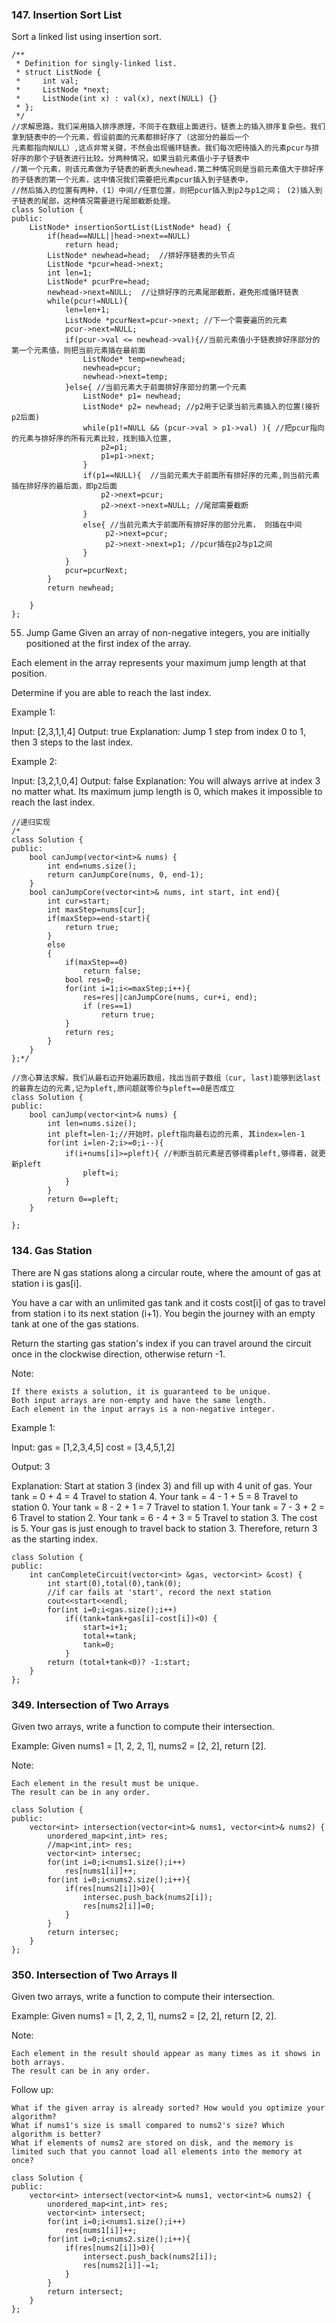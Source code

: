 ### 147. Insertion Sort List
Sort a linked list using insertion sort.
```
/**
 * Definition for singly-linked list.
 * struct ListNode {
 *     int val;
 *     ListNode *next;
 *     ListNode(int x) : val(x), next(NULL) {}
 * };
 */
//求解思路，我们采用插入排序原理，不同于在数组上面进行。链表上的插入排序复杂些。我们拿到链表中的一个元素，假设前面的元素都排好序了（这部分的最后一个
元素都指向NULL）,这点非常关键，不然会出现循环链表。我们每次把待插入的元素pcur与排好序的那个子链表进行比较。分两种情况，如果当前元素值小于子链表中
//第一个元素，则该元素做为子链表的新表头newhead.第二种情况则是当前元素值大于排好序的子链表的第一个元素，这中情况我们需要把元素pcur插入到子链表中，
//然后插入的位置有两种，(1）中间//任意位置，则把pcur插入到p2与p1之间； (2)插入到子链表的尾部，这种情况需要进行尾部截断处理。
class Solution {
public:
    ListNode* insertionSortList(ListNode* head) {
        if(head==NULL||head->next==NULL)
            return head;
        ListNode* newhead=head;  //排好序链表的头节点 
        ListNode *pcur=head->next;
        int len=1;
        ListNode* pcurPre=head;
        newhead->next=NULL;  //让排好序的元素尾部截断，避免形成循环链表
        while(pcur!=NULL){ 
            len=len+1;
            ListNode *pcurNext=pcur->next; //下一个需要遍历的元素
            pcur->next=NULL;
            if(pcur->val <= newhead->val){//当前元素值小于链表排好序部分的第一个元素值，则把当前元素插在最前面
                ListNode* temp=newhead;
                newhead=pcur;
                newhead->next=temp;
            }else{ //当前元素大于前面排好序部分的第一个元素
                ListNode* p1= newhead;
                ListNode* p2= newhead; //p2用于记录当前元素插入的位置(接折p2后面)
                while(p1!=NULL && (pcur->val > p1->val) ){ //把pcur指向的元素与排好序的所有元素比较，找到插入位置, 
                    p2=p1;
                    p1=p1->next;
                }
                if(p1==NULL){  //当前元素大于前面所有排好序的元素,则当前元素插在排好序的最后面，即p2后面
                    p2->next=pcur;
                    p2->next->next=NULL; //尾部需要截断
                } 
                else{ //当前元素大于前面所有排好序的部分元素， 则插在中间
                     p2->next=pcur;
                     p2->next->next=p1; //pcur插在p2与p1之间
                }
            } 
            pcur=pcurNext;
        }
        return newhead;
        
    }
};
```

55. Jump Game
Given an array of non-negative integers, you are initially positioned at the first index of the array.

Each element in the array represents your maximum jump length at that position.

Determine if you are able to reach the last index.

Example 1:

Input: [2,3,1,1,4]
Output: true
Explanation: Jump 1 step from index 0 to 1, then 3 steps to the last index.

Example 2:

Input: [3,2,1,0,4]
Output: false
Explanation: You will always arrive at index 3 no matter what. Its maximum
             jump length is 0, which makes it impossible to reach the last index.
             
```
//递归实现
/*
class Solution {
public:
    bool canJump(vector<int>& nums) {
        int end=nums.size();
        return canJumpCore(nums, 0, end-1);
    }
    bool canJumpCore(vector<int>& nums, int start, int end){
        int cur=start;
        int maxStep=nums[cur];
        if(maxStep>=end-start){
            return true;
        }
        else
        {
            if(maxStep==0)
                return false;
            bool res=0;
            for(int i=1;i<=maxStep;i++){
                res=res||canJumpCore(nums, cur+i, end);
                if (res==1)
                    return true;
            }
            return res;
        }
    }
};*/

//贪心算法求解，我们从最右边开始遍历数组，找出当前子数组（cur, last)能够到达last的最靠左边的元素,记为pleft,原问题就等价与pleft==0是否成立
class Solution {
public:
    bool canJump(vector<int>& nums) {
        int len=nums.size();
        int pleft=len-1;//开始时，pleft指向最右边的元素, 其index=len-1
        for(int i=len-2;i>=0;i--){
            if(i+nums[i]>=pleft){ //判断当前元素是否够得着pleft,够得着，就更新pleft
                pleft=i; 
            }
        }
        return 0==pleft;
    }
    
};
```
### 134. Gas Station
There are N gas stations along a circular route, where the amount of gas at station i is gas[i].

You have a car with an unlimited gas tank and it costs cost[i] of gas to travel from station i to its next station (i+1). You begin the journey with an empty tank at one of the gas stations.

Return the starting gas station's index if you can travel around the circuit once in the clockwise direction, otherwise return -1.

Note:

    If there exists a solution, it is guaranteed to be unique.
    Both input arrays are non-empty and have the same length.
    Each element in the input arrays is a non-negative integer.

Example 1:

Input: 
gas  = [1,2,3,4,5]
cost = [3,4,5,1,2]

Output: 3

Explanation:
Start at station 3 (index 3) and fill up with 4 unit of gas. Your tank = 0 + 4 = 4
Travel to station 4. Your tank = 4 - 1 + 5 = 8
Travel to station 0. Your tank = 8 - 2 + 1 = 7
Travel to station 1. Your tank = 7 - 3 + 2 = 6
Travel to station 2. Your tank = 6 - 4 + 3 = 5
Travel to station 3. The cost is 5. Your gas is just enough to travel back to station 3.
Therefore, return 3 as the starting index.
```
class Solution {
public:
    int canCompleteCircuit(vector<int> &gas, vector<int> &cost) {
        int start(0),total(0),tank(0);
        //if car fails at 'start', record the next station
        cout<<start<<endl;
        for(int i=0;i<gas.size();i++) 
            if((tank=tank+gas[i]-cost[i])<0) {
                start=i+1;
                total+=tank;
                tank=0;
            }
        return (total+tank<0)? -1:start;
    }
};
```
### 349. Intersection of Two Arrays
 Given two arrays, write a function to compute their intersection.

Example:
Given nums1 = [1, 2, 2, 1], nums2 = [2, 2], return [2].

Note:

    Each element in the result must be unique.
    The result can be in any order.
```
class Solution {
public:
    vector<int> intersection(vector<int>& nums1, vector<int>& nums2) {
        unordered_map<int,int> res;
        //map<int,int> res;
        vector<int> intersec;
        for(int i=0;i<nums1.size();i++)
            res[nums1[i]]++;
        for(int i=0;i<nums2.size();i++){
            if(res[nums2[i]]>0){
                intersec.push_back(nums2[i]);
                res[nums2[i]]=0;
            }   
        }
        return intersec;
    }
};
```
### 350. Intersection of Two Arrays II

 Given two arrays, write a function to compute their intersection.

Example:
Given nums1 = [1, 2, 2, 1], nums2 = [2, 2], return [2, 2].

Note:

    Each element in the result should appear as many times as it shows in both arrays.
    The result can be in any order.

Follow up:

    What if the given array is already sorted? How would you optimize your algorithm?
    What if nums1's size is small compared to nums2's size? Which algorithm is better?
    What if elements of nums2 are stored on disk, and the memory is limited such that you cannot load all elements into the memory at once?
    
```
class Solution {
public:
    vector<int> intersect(vector<int>& nums1, vector<int>& nums2) {
        unordered_map<int,int> res;
        vector<int> intersect;
        for(int i=0;i<nums1.size();i++)
            res[nums1[i]]++;
        for(int i=0;i<nums2.size();i++){
            if(res[nums2[i]]>0){
                intersect.push_back(nums2[i]);
                res[nums2[i]]-=1;
            }
        }
        return intersect;
    }
};
```


